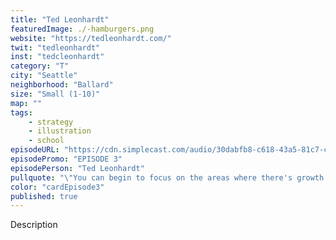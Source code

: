 ```yaml
---
title: "Ted Leonhardt"
featuredImage: ./-hamburgers.png
website: "https://tedleonhardt.com/"
twit: "tedleonhardt"
inst: "tedcleonhardt"
category: "T"
city: "Seattle"
neighborhood: "Ballard"
size: "Small (1-10)"
map: ""
tags:
    - strategy
    - illustration
    - school
episodeURL: "https://cdn.simplecast.com/audio/30dabfb8-c618-43a5-81c7-c5c83750983a/episodes/cbc0fabd-0d1c-4bc1-887a-5786d2d4575e/audio/ede0f625-09dd-4fac-9ab3-58939dd0b806/default_tc.mp3"
episodePromo: "EPISODE 3"
episodePerson: "Ted Leonhardt"
pullquote: "\"You can begin to focus on the areas where there's growth opportunity and the creativity is for purposes other than just making corporations grow\""
color: "cardEpisode3"
published: true
---
```


Description
